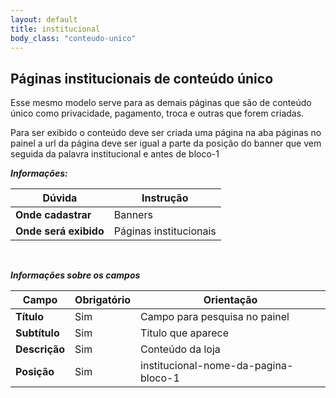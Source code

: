 ```yaml
---
layout: default
title: institucional
body_class: "conteudo-unico"
---
```



## Páginas institucionais de conteúdo único

Esse mesmo modelo serve para as demais páginas que são de conteúdo único como privacidade, pagamento, troca e outras que forem criadas.

Para ser exibido o conteúdo deve ser criada uma página na aba páginas no painel a url da página deve ser igual a parte da posição do banner que vem seguida da palavra institucional e antes de bloco-1



**_Informações:_**

| Dúvida                | Instrução                                                        |
| --------------------- | ---------------------------------------------------------------- |
| **Onde cadastrar**    | Banners                                                          |
| **Onde será exibido** | Páginas institucionais |


&nbsp;


***Informações sobre os campos***

| Campo         | Obrigatório         | Orientação                                |
| ------------- | ------------------- | ----------------------------------------- |
| **Título**      | Sim      | Campo para pesquisa no painel                       |
| **Subtítulo**    | Sim | Titulo que aparece      |
| **Descrição** | Sim | Conteúdo da loja     |
| **Posição** | Sim | institucional-nome-da-pagina-bloco-1     |


